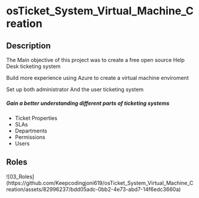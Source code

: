 <h1>osTicket_System_Virtual_Machine_Creation</h1>

<h2><b>Description</b></h2>
<p>The Main objective of this project was to create a free open source Help Desk ticketing system</p>
<p>Build more experience using Azure to create a virtual machine enviroment</p>
<p>Set up both administrator And the user ticketing system</p>

<h5><b>Gain a better understanding different parts of ticketing systems</b></h5>
<ul>
  <li>Ticket Properties</li>
  <li>SLAs</li>
  <li>Departments</li>
  <li>Permissions</li>
  <li>Users</li>
</ul>

<h2>Roles</h2>
![03_Roles](https://github.com/Keepcodingjoni619/osTicket_System_Virtual_Machine_Creation/assets/82996237/bdd05adc-0bb2-4e73-abd7-14f6edc3660a)


